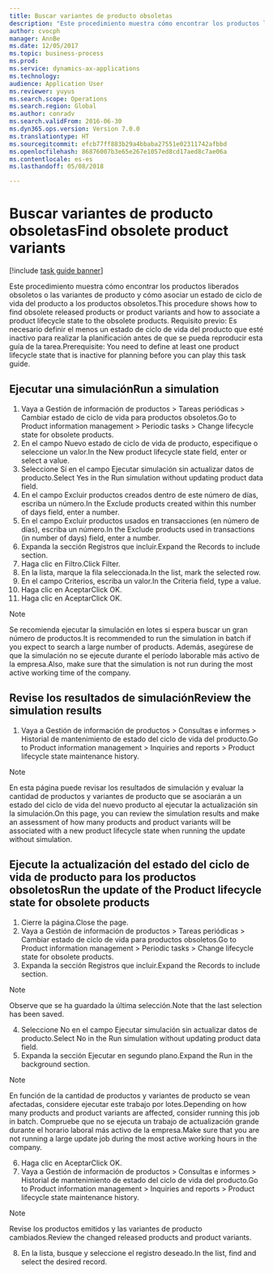 ```yaml
--- 
title: Buscar variantes de producto obsoletas
description: "Este procedimiento muestra cómo encontrar los productos liberados obsoletos o las variantes de producto y cómo asociar un estado de ciclo de vida del producto a los productos obsoletos."
author: cvocph
manager: AnnBe
ms.date: 12/05/2017
ms.topic: business-process
ms.prod: 
ms.service: dynamics-ax-applications
ms.technology: 
audience: Application User
ms.reviewer: yuyus
ms.search.scope: Operations
ms.search.region: Global
ms.author: conradv
ms.search.validFrom: 2016-06-30
ms.dyn365.ops.version: Version 7.0.0
ms.translationtype: HT
ms.sourcegitcommit: efcb77ff883b29a4bbaba27551e02311742afbbd
ms.openlocfilehash: 86876007b3e65e267e1057ed8cd17aed8c7ae06a
ms.contentlocale: es-es
ms.lasthandoff: 05/08/2018

---
```

# <a name="find-obsolete-product-variants"></a><span data-ttu-id="66b5f-103">Buscar variantes de producto obsoletas</span><span class="sxs-lookup"><span data-stu-id="66b5f-103">Find obsolete product variants</span></span> 

[!include [task guide banner](../../includes/task-guide-banner.md)]

<span data-ttu-id="66b5f-104">Este procedimiento muestra cómo encontrar los productos liberados obsoletos o las variantes de producto y cómo asociar un estado de ciclo de vida del producto a los productos obsoletos.</span><span class="sxs-lookup"><span data-stu-id="66b5f-104">This procedure shows how to find obsolete released products or product variants and how to associate a product lifecycle state to the obsolete products.</span></span> <span data-ttu-id="66b5f-105">Requisito previo: Es necesario definir el menos un estado de ciclo de vida del producto que esté inactivo para realizar la planificación antes de que se pueda reproducir esta guía de la tarea.</span><span class="sxs-lookup"><span data-stu-id="66b5f-105">Prerequisite: You need to define at least one product lifecycle state that is inactive for planning before you can play this task guide.</span></span>


## <a name="run-a-simulation"></a><span data-ttu-id="66b5f-106">Ejecutar una simulación</span><span class="sxs-lookup"><span data-stu-id="66b5f-106">Run a simulation</span></span>
1. <span data-ttu-id="66b5f-107">Vaya a Gestión de información de productos > Tareas periódicas > Cambiar estado de ciclo de vida para productos obsoletos.</span><span class="sxs-lookup"><span data-stu-id="66b5f-107">Go to Product information management > Periodic tasks > Change lifecycle state for obsolete products.</span></span>
2. <span data-ttu-id="66b5f-108">En el campo Nuevo estado de ciclo de vida de producto, especifique o seleccione un valor.</span><span class="sxs-lookup"><span data-stu-id="66b5f-108">In the New product lifecycle state field, enter or select a value.</span></span>
3. <span data-ttu-id="66b5f-109">Seleccione Sí en el campo Ejecutar simulación sin actualizar datos de producto.</span><span class="sxs-lookup"><span data-stu-id="66b5f-109">Select Yes in the Run simulation without updating product data field.</span></span>
4. <span data-ttu-id="66b5f-110">En el campo Excluir productos creados dentro de este número de días, escriba un número.</span><span class="sxs-lookup"><span data-stu-id="66b5f-110">In the Exclude products created within this number of days field, enter a number.</span></span>
5. <span data-ttu-id="66b5f-111">En el campo Excluir productos usados en transacciones (en número de días), escriba un número.</span><span class="sxs-lookup"><span data-stu-id="66b5f-111">In the Exclude products used in transactions (in number of days) field, enter a number.</span></span>
6. <span data-ttu-id="66b5f-112">Expanda la sección Registros que incluir.</span><span class="sxs-lookup"><span data-stu-id="66b5f-112">Expand the Records to include section.</span></span>
7. <span data-ttu-id="66b5f-113">Haga clic en Filtro.</span><span class="sxs-lookup"><span data-stu-id="66b5f-113">Click Filter.</span></span>
8. <span data-ttu-id="66b5f-114">En la lista, marque la fila seleccionada.</span><span class="sxs-lookup"><span data-stu-id="66b5f-114">In the list, mark the selected row.</span></span>
9. <span data-ttu-id="66b5f-115">En el campo Criterios, escriba un valor.</span><span class="sxs-lookup"><span data-stu-id="66b5f-115">In the Criteria field, type a value.</span></span>
10. <span data-ttu-id="66b5f-116">Haga clic en Aceptar</span><span class="sxs-lookup"><span data-stu-id="66b5f-116">Click OK.</span></span>
11. <span data-ttu-id="66b5f-117">Haga clic en Aceptar</span><span class="sxs-lookup"><span data-stu-id="66b5f-117">Click OK.</span></span>

> [!NOTE]
> <span data-ttu-id="66b5f-118">Se recomienda ejecutar la simulación en lotes si espera buscar un gran número de productos.</span><span class="sxs-lookup"><span data-stu-id="66b5f-118">It is recommended to run the simulation in batch if you expect to search a large number of products.</span></span> <span data-ttu-id="66b5f-119">Además, asegúrese de que la simulación no se ejecute durante el período laborable más activo de la empresa.</span><span class="sxs-lookup"><span data-stu-id="66b5f-119">Also, make sure that the simulation is not run during the most active working time of the company.</span></span>  

## <a name="review-the-simulation-results"></a><span data-ttu-id="66b5f-120">Revise los resultados de simulación</span><span class="sxs-lookup"><span data-stu-id="66b5f-120">Review the simulation results</span></span>
1. <span data-ttu-id="66b5f-121">Vaya a Gestión de información de productos > Consultas e informes > Historial de mantenimiento de estado del ciclo de vida del producto.</span><span class="sxs-lookup"><span data-stu-id="66b5f-121">Go to Product information management > Inquiries and reports > Product lifecycle state maintenance history.</span></span>
   
> [!NOTE]
> <span data-ttu-id="66b5f-122">En esta página puede revisar los resultados de simulación y evaluar la cantidad de productos y variantes de producto que se asociarán a un estado del ciclo de vida del nuevo producto al ejecutar la actualización sin la simulación.</span><span class="sxs-lookup"><span data-stu-id="66b5f-122">On this page, you can review the simulation results and make an assessment of how many products and product variants will be associated with a new product lifecycle state when running the update without simulation.</span></span>  

## <a name="run-the-update-of-the-product-lifecycle-state-for-obsolete-products"></a><span data-ttu-id="66b5f-123">Ejecute la actualización del estado del ciclo de vida de producto para los productos obsoletos</span><span class="sxs-lookup"><span data-stu-id="66b5f-123">Run the update of the Product lifecycle state for obsolete products</span></span>
1. <span data-ttu-id="66b5f-124">Cierre la página.</span><span class="sxs-lookup"><span data-stu-id="66b5f-124">Close the page.</span></span>
2. <span data-ttu-id="66b5f-125">Vaya a Gestión de información de productos > Tareas periódicas > Cambiar estado de ciclo de vida para productos obsoletos.</span><span class="sxs-lookup"><span data-stu-id="66b5f-125">Go to Product information management > Periodic tasks > Change lifecycle state for obsolete products.</span></span>
3. <span data-ttu-id="66b5f-126">Expanda la sección Registros que incluir.</span><span class="sxs-lookup"><span data-stu-id="66b5f-126">Expand the Records to include section.</span></span>

> [!NOTE]
> <span data-ttu-id="66b5f-127">Observe que se ha guardado la última selección.</span><span class="sxs-lookup"><span data-stu-id="66b5f-127">Note that the last selection has been saved.</span></span>  

4. <span data-ttu-id="66b5f-128">Seleccione No en el campo Ejecutar simulación sin actualizar datos de producto.</span><span class="sxs-lookup"><span data-stu-id="66b5f-128">Select No in the Run simulation without updating product data field.</span></span>
5. <span data-ttu-id="66b5f-129">Expanda la sección Ejecutar en segundo plano.</span><span class="sxs-lookup"><span data-stu-id="66b5f-129">Expand the Run in the background section.</span></span>

> [!NOTE]
> <span data-ttu-id="66b5f-130">En función de la cantidad de productos y variantes de producto se vean afectadas, considere ejecutar este trabajo por lotes.</span><span class="sxs-lookup"><span data-stu-id="66b5f-130">Depending on how many products and product variants are affected, consider running this job in batch.</span></span> <span data-ttu-id="66b5f-131">Compruebe que no se ejecuta un trabajo de actualización grande durante el horario laboral más activo de la empresa.</span><span class="sxs-lookup"><span data-stu-id="66b5f-131">Make sure that you are not running a large update job during the most active working hours in the company.</span></span>  

6. <span data-ttu-id="66b5f-132">Haga clic en Aceptar</span><span class="sxs-lookup"><span data-stu-id="66b5f-132">Click OK.</span></span>
7. <span data-ttu-id="66b5f-133">Vaya a Gestión de información de productos > Consultas e informes > Historial de mantenimiento de estado del ciclo de vida del producto.</span><span class="sxs-lookup"><span data-stu-id="66b5f-133">Go to Product information management > Inquiries and reports > Product lifecycle state maintenance history.</span></span>

> [!NOTE]
> <span data-ttu-id="66b5f-134">Revise los productos emitidos y las variantes de producto cambiados.</span><span class="sxs-lookup"><span data-stu-id="66b5f-134">Review the changed released products and product variants.</span></span>  

8. <span data-ttu-id="66b5f-135">En la lista, busque y seleccione el registro deseado.</span><span class="sxs-lookup"><span data-stu-id="66b5f-135">In the list, find and select the desired record.</span></span>



